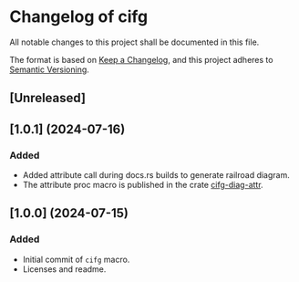 # Changelog of cifg

All notable changes to this project shall be documented in this file.

The format is based on [Keep a Changelog](https://keepachangelog.com/en/1.0.0/),
and this project adheres to [Semantic Versioning](https://semver.org/spec/v2.0.0.html).

## [Unreleased]

## [1.0.1] (2024-07-16)

### Added
* Added attribute call during docs.rs builds to generate railroad diagram.
* The attribute proc macro is published in the crate [cifg-diag-attr][attr-crates-io].

## [1.0.0] (2024-07-15)

### Added
* Initial commit of `cifg` macro.
* Licenses and readme.

[attr-crates-io]: https://crates.io/crates/cifg-diag-attr
